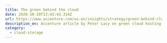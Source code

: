 ```yaml
---
title: The green behind the cloud
date: 2020-10-20T13:43:43.314Z
url: https://www.accenture.com/us-en/insights/strategy/green-behind-cloud
description_en: Accenture article by Peter Lacy on green cloud hosting developments
category:
  - cloud-storage
---
```

